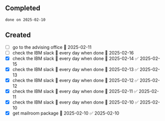 
## Completed

```tasks
done on 2025-02-10
```

## Created
- [ ] go to the advising office 📅 2025-02-11
- [ ] check the IBM slack 🔁 every day when done 🛫 2025-02-16
- [x] check the IBM slack 🔁 every day when done 🛫 2025-02-14 ✅ 2025-02-15
- [x] check the IBM slack 🔁 every day when done 🛫 2025-02-13 ✅ 2025-02-13
- [x] check the IBM slack 🔁 every day when done 🛫 2025-02-12 ✅ 2025-02-12
- [x] check the IBM slack 🔁 every day when done 🛫 2025-02-11 ✅ 2025-02-11
- [x] check the IBM slack 🔁 every day when done 🛫 2025-02-10 ✅ 2025-02-10
- [x] get mailroom package 📅 2025-02-10 ✅ 2025-02-10